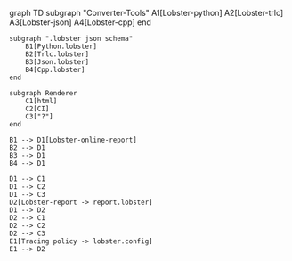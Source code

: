 graph TD
    subgraph "Converter-Tools"
        A1[Lobster-python]
        A2[Lobster-trlc]
        A3[Lobster-json]
        A4[Lobster-cpp]
    end
 
    subgraph ".lobster json schema"
        B1[Python.lobster]
        B2[Trlc.lobster]
        B3[Json.lobster]
        B4[Cpp.lobster]
    end
 
    subgraph Renderer
        C1[html]
        C2[CI]
        C3["?"]
    end
 
    B1 --> D1[Lobster-online-report]
    B2 --> D1
    B3 --> D1
    B4 --> D1
 
    D1 --> C1
    D1 --> C2
    D1 --> C3
    D2[Lobster-report -> report.lobster]
    D1 --> D2
    D2 --> C1
    D2 --> C2
    D2 --> C3
    E1[Tracing policy -> lobster.config]
    E1 --> D2
